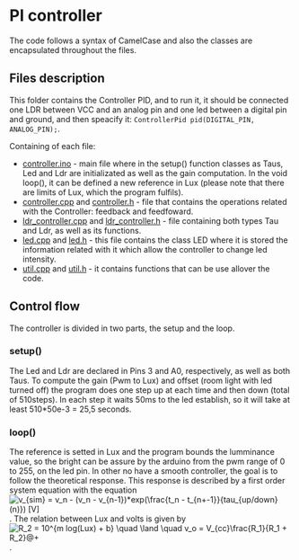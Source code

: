 # PI controller

The code follows a syntax of CamelCase and also the classes are encapsulated throughout the files.

## Files description
This folder contains the Controller PID, and to run it, it should be connected one LDR between VCC and an analog pin and one led between a digital pin and ground, and then speacify it: ```ControllerPid pid(DIGITAL_PIN, ANALOG_PIN);```.

Containing of each file:
  * [controller.ino](./controller.ino) - main file where in the setup() function classes as Taus, Led and Ldr are initializated as well as the gain computation. In the void loop(), it can be defined a new reference in Lux (please note that there are limits of Lux, which the program fulfils).
  * [controller.cpp](./controller.cpp) and [controller.h](./controller.h) - file that contains the operations related with the Controller: feedback and feedfoward.
  * [ldr_controller.cpp](./ldr_controller.cpp) and [ldr_controller.h](./ldr_controller.h) - file containing both types Tau and Ldr, as well as its functions.
  * [led.cpp](./led.cpp) and [led.h](./led.h) - this file contains the class LED where it is stored the information related with it which allow the controller to change led intensity.
  * [util.cpp](./util.cpp) and [util.h](./util.h) - it contains functions that can be use allover the code.
  
## Control flow

The controller is divided in two parts, the setup and the loop.

### setup()

The Led and Ldr are declared in Pins 3 and A0, respectively, as well as both Taus. To compute the gain (Pwm to Lux) and offset (room light with led turned off) the program does one step up at each time and then down (total of 510steps). In each step it waits 50ms to the led establish, so it will take at least 510\*50e-3 = 25,5 seconds. 

### loop()

The reference is setted in Lux and the program bounds the lumminance value, so the bright can be assure by the arduino from the pwm range of 0 to 255, on the led pin.
In other no have a smooth controller, the goal is to follow the theoretical response. This response is described by a first order system equation with the equation ![v_{sim} = v_n - (v_n - v_{n-1})\*exp(\frac{t_n - t_{n+-1}}{tau_{up/down}(n)}) [V]](https://latex.codecogs.com/svg.latex?v_{sim}%20=%20v_n%20-%20(v_n%20-%20v_{n-1})\*e^{\frac{t_n%20-%20t_{n+-1}}{tau_{up/down}(n)}}%20[V]). The relation between Lux and volts is given by ![R_2 = 10^{m log(Lux) + b}  \quad \land \quad v_o = V_{cc}\frac{R_1}{R_1 + R_2}@+](https://latex.codecogs.com/svg.latex?R_2%20=%2010^{m%20log(Lux)%20+%20b}%20%20\quad%20\land%20\quad%20v_o%20=%20V_{cc}\frac{R_1}{R_1%20+%20R_2}).
